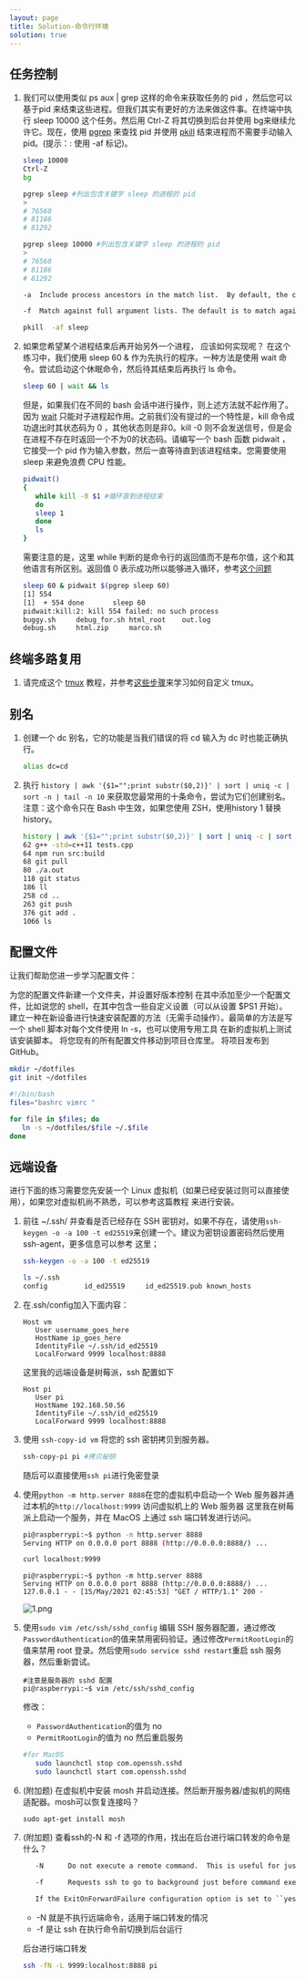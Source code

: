 ```yaml
---
layout: page
title: Solution-命令行环境
solution: true
---
```



## 任务控制

1. 我们可以使用类似 ps aux | grep 这样的命令来获取任务的 pid ，然后您可以基于pid 来结束这些进程。但我们其实有更好的方法来做这件事。在终端中执行 sleep 10000 这个任务。然后用 Ctrl-Z 将其切换到后台并使用 bg来继续允许它。现在，使用 [pgrep](https://www.man7.org/linux/man-pages/man1/pgrep.1.html) 来查找 pid 并使用 [pkill](http://man7.org/linux/man-pages/man1/pgrep.1.html) 结束进程而不需要手动输入pid。(提示：: 使用 -af 标记)。
   ```bash
   sleep 10000
   Ctrl-Z
   bg
   ```
   ```bash
   pgrep sleep #列出包含关键字 sleep 的进程的 pid
   >
   # 76560
   # 81186
   # 81292
   ```
   ```bash
   pgrep sleep 10000 #列出包含关键字 sleep 的进程的 pid
   >
   # 76560
   # 81186
   # 81292
   ```
   ```bash
   -a  Include process ancestors in the match list.  By default, the current pgrep or pkill process and all of its ancestors are excluded (unless -v is used).

   -f  Match against full argument lists. The default is to match against process names.
   ```
   ```bash
   pkill  -af sleep
   ```
2. 如果您希望某个进程结束后再开始另外一个进程， 应该如何实现呢？
   在这个练习中，我们使用 sleep 60 & 作为先执行的程序。一种方法是使用 wait 命令。尝试启动这个休眠命令，然后待其结束后再执行 ls 命令。 
   ```bash
   sleep 60 | wait && ls
   ```
   但是，如果我们在不同的 bash 会话中进行操作，则上述方法就不起作用了。因为 [wait](https://www.man7.org/linux/man-pages/man1/wait.1p.html) 只能对子进程起作用。之前我们没有提过的一个特性是，kill 命令成功退出时其状态码为 0 ，其他状态则是非0。kill -0 则不会发送信号，但是会在进程不存在时返回一个不为0的状态码。请编写一个 bash 函数 pidwait ，它接受一个 pid 作为输入参数，然后一直等待直到该进程结束。您需要使用 sleep 来避免浪费 CPU 性能。
   ```bash
   pidwait()
   {
      while kill -0 $1 #循环直到进程结束
      do
      sleep 1 
      done
      ls
   }
   ```
   需要注意的是，这里 while 判断的是命令行的返回值而不是布尔值，这个和其他语言有所区别。返回值 0 表示成功所以能够进入循环，参考[这个问题](https://unix.stackexchange.com/questions/185793/why-is-it-while-kill-0-pid-and-not-until-kill-0-pid)
   ```bash
   sleep 60 & pidwait $(pgrep sleep 60)
   [1] 554
   [1]  + 554 done       sleep 60
   pidwait:kill:2: kill 554 failed: no such process
   buggy.sh     debug_for.sh html_root    out.log
   debug.sh     html.zip     marco.sh
   ``` 

## 终端多路复用
1. 请完成这个 [tmux](https://www.hamvocke.com/blog/a-quick-and-easy-guide-to-tmux/) 教程，并参考[这些步骤](https://www.hamvocke.com/blog/a-guide-to-customizing-your-tmux-conf/)来学习如何自定义 tmux。

## 别名
1. 创建一个 dc 别名，它的功能是当我们错误的将 cd 输入为 dc 时也能正确执行。
   ```bash
   alias dc=cd
   ```
2. 执行 `history | awk '{$1="";print substr($0,2)}' | sort | uniq -c | sort -n | tail -n 10` 来获取您最常用的十条命令，尝试为它们创建别名。注意：这个命令只在 Bash 中生效，如果您使用 ZSH，使用history 1 替换 history。
   ```bash
   history | awk '{$1="";print substr($0,2)}' | sort | uniq -c | sort -n | tail -n 10
   62 g++ -std=c++11 tests.cpp
   64 npm run src:build
   68 git pull
   80 ./a.out
   118 git status
   186 ll
   258 cd ..
   263 git push
   376 git add .
   1066 ls
   ```

## 配置文件
让我们帮助您进一步学习配置文件：

为您的配置文件新建一个文件夹，并设置好版本控制
在其中添加至少一个配置文件，比如说您的 shell，在其中包含一些自定义设置（可以从设置 $PS1 开始）。
建立一种在新设备进行快速安装配置的方法（无需手动操作）。最简单的方法是写一个 shell 脚本对每个文件使用 ln -s，也可以使用专用工具
在新的虚拟机上测试该安装脚本。
将您现有的所有配置文件移动到项目仓库里。
将项目发布到GitHub。
```bash
mkdir ~/dotfiles
git init ~/dotfiles
```
```bash
#!/bin/bash
files="bashrc vimrc "

for file in $files; do
   ln -s ~/dotfiles/$file ~/.$file
done
```
## 远端设备
进行下面的练习需要您先安装一个 Linux 虚拟机（如果已经安装过则可以直接使用），如果您对虚拟机尚不熟悉，可以参考这篇教程 来进行安装。

1. 前往 ~/.ssh/ 并查看是否已经存在 SSH 密钥对。如果不存在，请使用`ssh-keygen -o -a 100 -t ed25519`来创建一个。建议为密钥设置密码然后使用ssh-agent，更多信息可以参考 这里；
   ```bash
   ssh-keygen -o -a 100 -t ed25519

   ls ~/.ssh
   config         id_ed25519     id_ed25519.pub known_hosts
   ```
2. 在.ssh/config加入下面内容：
   ```
   Host vm
      User username_goes_here
      HostName ip_goes_here
      IdentityFile ~/.ssh/id_ed25519
      LocalForward 9999 localhost:8888
   ```
   这里我的远端设备是树莓派，ssh 配置如下
   ```
   Host pi
      User pi
      HostName 192.168.50.56
      IdentityFile ~/.ssh/id_ed25519
      LocalForward 9999 localhost:8888
   ```

3. 使用 `ssh-copy-id vm` 将您的 ssh 密钥拷贝到服务器。
   ```bash
   ssh-copy-pi pi #拷贝秘钥
   ```
   随后可以直接使用`ssh pi`进行免密登录
1. 使用`python -m http.server 8888`在您的虚拟机中启动一个 Web 服务器并通过本机的`http://localhost:9999` 访问虚拟机上的 Web 服务器
   这里我在树莓派上启动一个服务，并在 MacOS 上通过 ssh 端口转发进行访问。
   ```bash
   pi@raspberrypi:~$ python -m http.server 8888
   Serving HTTP on 0.0.0.0 port 8888 (http://0.0.0.0:8888/) ...
   ```
   ```bash
   curl localhost:9999
   ```
   ```
   pi@raspberrypi:~$ python -m http.server 8888
   Serving HTTP on 0.0.0.0 port 8888 (http://0.0.0.0:8888/) ...
   127.0.0.1 - - [15/May/2021 02:45:53] "GET / HTTP/1.1" 200 -
   ```
   ![1.png]({{site.url}}/2020/solutions/images/5/1.png)
1. 使用`sudo vim /etc/ssh/sshd_config` 编辑 SSH 服务器配置，通过修改`PasswordAuthentication`的值来禁用密码验证。通过修改`PermitRootLogin`的值来禁用 root 登录。然后使用`sudo service sshd restart`重启 ssh 服务器，然后重新尝试。
   ```
   #注意是服务器的 sshd 配置
   pi@raspberrypi:~$ vim /etc/ssh/sshd_config
   ```
   修改：
   - `PasswordAuthentication`的值为 no
   - `PermitRootLogin`的值为 no
   然后重启服务
   ```bash
   #for MacOS
      sudo launchctl stop com.openssh.sshd
      sudo launchctl start com.openssh.sshd
   ```
2. (附加题) 在虚拟机中安装 mosh 并启动连接。然后断开服务器/虚拟机的网络适配器。mosh可以恢复连接吗？
   ```
   sudo apt-get install mosh
   ```
3. (附加题) 查看ssh的-N 和 -f 选项的作用，找出在后台进行端口转发的命令是什么？
   ```bash
      -N      Do not execute a remote command.  This is useful for just forwarding ports.

      -f      Requests ssh to go to background just before command execution.  This is useful if ssh is going to ask for passwords or passphrases, but the user wants it in the background.  This implies -n.  The recommended way to start X11 programs at a remote site is with something like ssh -f host xterm.

      If the ExitOnForwardFailure configuration option is set to ``yes'', then a client started with -f will wait for all remote port forwards to be successfully established before placing itself in the background.
   ```
   * -N 就是不执行远端命令，适用于端口转发的情况
   * -f 是让 ssh 在执行命令前切换到后台运行  
  
   后台进行端口转发
   ```bash
   ssh -fN -L 9999:localhost:8888 pi
   ```